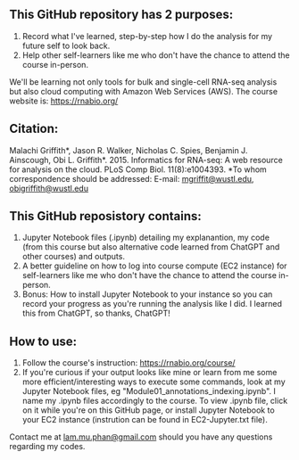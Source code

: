 ## This GitHub repository has 2 purposes:
1. Record what I've learned, step-by-step how I do the analysis for my future self to look back.
2. Help other self-learners like me who don't have the chance to attend the course in-person.

We'll be learning not only tools for bulk and single-cell RNA-seq analysis but also cloud computing with Amazon Web Services (AWS). 
The course website is: https://rnabio.org/

## Citation: 
Malachi Griffith*, Jason R. Walker, Nicholas C. Spies, Benjamin J. Ainscough, Obi L. Griffith*. 2015. Informatics for RNA-seq: A web resource for analysis on the cloud. PLoS Comp Biol. 11(8):e1004393. 
*To whom correspondence should be addressed: E-mail: mgriffit@wustl.edu, obigriffith@wustl.edu

## This GitHub reposistory contains:
1. Jupyter Notebook files (.ipynb) detailing my explanantion, my code (from this course but also alternative code learned from ChatGPT and other courses) and outputs.
2. A better guideline on how to log into course compute (EC2 instance) for self-learners like me who don't have the chance to attend the course in-person.
3. Bonus: How to install Jupyter Notebook to your instance so you can record your progress as you're running the analysis like I did. I learned this from ChatGPT, so thanks, ChatGPT!

## How to use:
1. Follow the course's instruction: https://rnabio.org/course/
2. If you're curious if your output looks like mine or learn from me some more efficient/interesting ways to execute some commands, look at my Jupyter Notebook files, eg "Module01_annotations_indexing.ipynb". I name my .ipynb files accordingly to the course. To view .ipynb file, click on it while you're on this GitHub page, or install Jupyter Notebook to your EC2 instance (instrution can be found in EC2-Jupyter.txt file). 

Contact me at lam.mu.phan@gmail.com should you have any questions regarding my codes.

